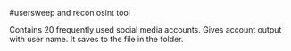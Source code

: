 #usersweep and recon osint tool

Contains 20 frequently used social media accounts.
Gives account output with user name.
It saves to the file in the folder.
